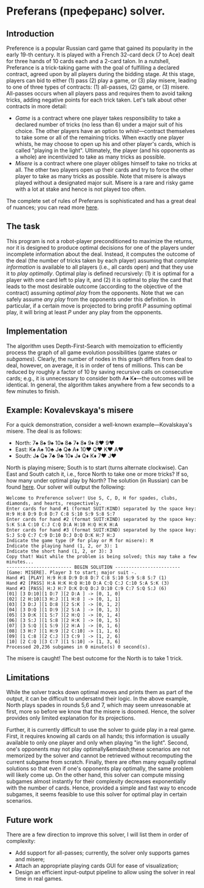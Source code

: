 # Preferans (преферанс) solver.
## Introduction
Preference is a popular Russian card game that gained its popularity in the early 19-th century. It is played with a French 32-card deck (7 to Ace) dealt for three hands of 10 cards each and a 2-card talon. In a nutshell, Preferance is a trick-taking game with the goal of fulfilling a declared contract, agreed upon by all players during the bidding stage. At this stage, players can bid to either (1) pass (2) play a game, or (3) play misere, leading to one of three types of contracts: (1) all-passes, (2) game, or (3) misere. All-passes occurs when all players pass and requires them to avoid taikng tricks, adding negative points for each trick taken. Let's talk about other contracts in more detail:
- *Game* is a contract where one player takes responsibility to take a declared number of tricks (no less than 6) under a major suit of his choice. The other players have an option to *whist*&mdash;contract themselves to take some or all of the remaining tricks. When exactly one player whists, he may choose to open up his and other player's cards, which is called "playing in the light". Ultimately, the player (and his opponents as a whole) are incentivized to take as many tricks as possible.
- *Misere* is a contract where one player obliges himself to take no tricks at all. The other two players open up their cards and try to force the other player to take as many tricks as possible. Note that misere is always played without a designated major suit. Misere is a rare and risky game with a lot at stake and hence is not played too often.

The complete set of rules of Preferans is sophisticated and has a great deal of nuances; you can read more [here](https://en.wikipedia.org/wiki/Preferans).

## The task

This program is not a robot-player preconditioned to maximize the returns, nor it is designed to produce optimal decisions for one of the players under incomplete information about the deal. Instead, it computes the outcome of the deal (the number of tricks taken by each player) assuming that *complete information* is available to all players (i.e., all cards open) and that they use it to *play optimally*. Optimal play is defined recursively: (1) it is optimal for a player with one card left to play it, and (2) it is optimal to play the card that leads to the most desirable outcome (according to the objective of the contract) assuming *optimal play* from the opponents. Note that we can safely assume *any play* from the opponents under this definition. In particular, if a certain move is projected to bring profit *P* assuming optimal play, it will bring at least *P* under any play from the opponents.

## Implementation

The algorithm uses Depth-First-Search with memoization to efficiently process the graph of all game evolution possibilities (game states or *subgames*). Clearly, the number of nodes in this graph differs from deal to deal, however, on average, it is in order of tens of millions. This can be reduced by roughly a factor of 10 by saving recursive calls on consecutive cards; e.g., it is unnecessary to consider both A&diams; K&diams;&mdash;the outcomes will be identical. In general, the algorithm takes anywhere from a few seconds to a few minutes to finish.

## Example: Kovalevskaya's misere

For a quick demonstration, consider a well-known example&mdash;Kovalskaya's misere. The deal is as follows:
- North: 7&spades; 8&spades; 9&spades; 10&spades; 8&clubs; 7&diams; 8&diams; 9&diams; 8&hearts; 9&hearts;
- East: K&spades; A&spades; 10&clubs; J&clubs; Q&clubs; A&diams; 10&hearts; Q&hearts; K&hearts; A&hearts; 
- South: J&spades; Q&spades; 7&clubs; 9&clubs; 10&diams; J&diams; Q&diams; K&diams; 7&hearts; J&hearts;

North is playing misere; South is to start (turns alternate clockwise). Can East and South catch it, i.e., force North to take one or more tricks? If so, how many under optimal play by North? The solution (in Russian) can be found [here](https://zen.yandex.ru/media/id/5b9e12e5b76d9000aa070845/reshenie-zadachi-s-mizerom-kovalevskoi-60cf77a8bb96047128248c10). Our solver will output the following:
```
Welcome to Preference solver! Use S, C, D, H for spades, clubs, diamonds, and hearts, respectively.
Enter cards for hand #1 (format SUIT:KIND) separated by the space key: H:9 H:8 D:9 D:8 D:7 C:8 S:10 S:9 S:8 S:7
Enter cards for hand #2 (format SUIT:KIND) separated by the space key: S:K S:A C:10 C:J C:Q D:A H:10 H:Q H:K H:A
Enter cards for hand #3 (format SUIT:KIND) separated by the space key: S:J S:Q C:7 C:9 D:10 D:J D:Q D:K H:7 H:J
Indicate the game type (P for play or M for misere): M
Indicate the playing hand (1, 2, or 3): 1
Indicate the short hand (1, 2, or 3): 3
Copy that! Wait while the problem is being solved; this may take a few minutes...
------------------------ BEGIN SOLUTION ------------------------
[Game: MISERE]. Player 3 to start; major suit -.
Hand #1 [PLAY] H:9 H:8 D:9 D:8 D:7 C:8 S:10 S:9 S:8 S:7 (1)
Hand #2 [PASS] H:A H:K H:Q H:10 D:A C:Q C:J C:10 S:A S:K (3)
Hand #3 [PASS] H:J H:7 D:K D:Q D:J D:10 C:9 C:7 S:Q S:J (6)
[01] [3 D:10][1 D:7 ][2 D:A ] -> [0, 1, 0]
[02] [2 H:10][3 H:J ][1 H:8 ] -> [0, 1, 1]
[03] [3 D:J ][1 D:8 ][2 S:K ] -> [0, 1, 2]
[04] [3 D:Q ][1 D:9 ][2 S:A ] -> [0, 1, 3]
[05] [3 D:K ][1 S:7 ][2 H:Q ] -> [0, 1, 4]
[06] [3 S:J ][1 S:8 ][2 H:K ] -> [0, 1, 5]
[07] [3 S:Q ][1 S:9 ][2 H:A ] -> [0, 1, 6]
[08] [3 H:7 ][1 H:9 ][2 C:10] -> [1, 1, 6]
[09] [1 C:8 ][2 C:J ][3 C:9 ] -> [1, 2, 6]
[10] [2 C:Q ][3 C:7 ][1 S:10] -> [1, 3, 6]
Processed 20,236 subgames in 0 minute(s) 0 second(s).
```
The misere is caught! The best outcome for the North is to take 1 trick.

## Limitations

While the solver tracks down optimal moves and prints them as part of the output, it can be difficult to undersatnd their logic. In the above example, North plays spades in rounds 5,6 and 7, which may seem unreasonable at first, more so before we know that the misere is doomed. Hence, the solver provides only limited explanation for its projections.

Further, it is currently difficult to use the solver to guide play in a real game. First, it requires knowing all cards on all hands; this information is usually available to only one player and only when playing "in the light". Second, one's opponents may not play optimally&emdash;these scenarios are not memorized by the solver and cannot be retrieved without recomputing the current subgame from scratch. Finally, there are often many equally optimal solutions so that even if one's opponents play optimally, the same problem will likely come up. On the other hand, this solver can compute missing subgames almost instantly for their complexity decreases exponentially with the number of cards. Hence, provided a simple and fast way to encode subgames, it seems feasible to use this solver for optimal play in certain scenarios.

## Future work

There are a few direction to improve this solver, I will list them in order of complexity:
 - Add support for all-passes; currently, the solver only supports games and misere;
 - Attach an appropriate playing cards GUI for ease of visualization;
 - Design an efficient input-output pipeline to allow using the solver in real time in real games.
